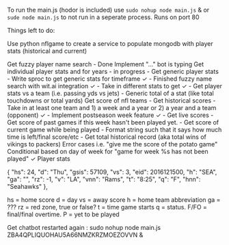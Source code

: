 To run the main.js (hodor is included) use `sudo nohup node main.js` & or 
`sude node main.js` to not run in a seperate process. Runs on port 80



Things left to do:

Use python nflgame to create a service to populate mongodb with player stats (historical and current)

Get fuzzy player name search - Done
Implement "..." bot is typing
Get individual player stats and for years - in progress
    - Get generic player stats
        - Write sproc to get generic stats for timeframe ✓
        - Finished fuzzy name search with wit.ai integration ✓
        - Take in different stats to get ✓
        - Get player stats vs a team (i.e. passing yds vs jets)
        - Generic total of a stat (like total touchdowns or total yards)
Get score of nfl teams
    - Get historical scores
        - Take in at least one team and 1) a week and a year or 2) a year and a team (opponent)  ✓
        - Implement postseason week feature ✓
    - Get live scores
        - Get score of past games if this week hasn't been played yet.
        - Get score of current game while being played
        - Format string such that it says how much time is left/final score/etc
        - Get total historical record (aka total wins of vikings to packers)
Error cases i.e. "give me the score of the potato game"
Conditional based on day of week for "game for week %s has not been played"  ✓
Player stats

 {
         "hs": 24,
         "d": "Thu",
         "gsis": 57109,
         "vs": 3,
         "eid": 2016121500,
         "h": "SEA",
         "ga": "",
         "rz": -1,
         "v": "LA",
         "vnn": "Rams",
         "t": "8:25",
         "q": "F",
         "hnn": "Seahawks"
      },

hs = home score
d = day
vs = away score
h = home team abbreviation
ga = ???
rz = red zone, true or false?
t = time game starts
q = status. F/FO = final/final overtime. P = yet to be played

Get chatbot restarted again : sudo nohup node main.js ZBA4QPLIQUOHAU5A66NMZKRZMOEZOVVN &